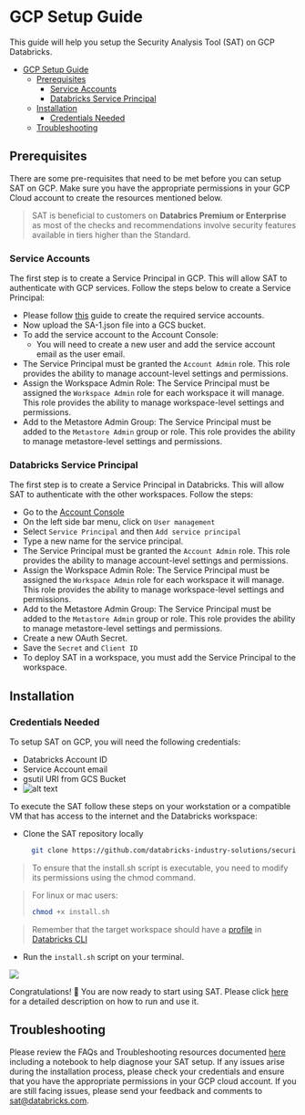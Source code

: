 # GCP Setup Guide

This guide will help you setup the Security Analysis Tool (SAT) on GCP Databricks.

- [GCP Setup Guide](#gcp-setup-guide)
  - [Prerequisites](#prerequisites)
    - [Service Accounts](#service-accounts)
    - [Databricks Service Principal](#databricks-service-principal)
  - [Installation](#installation)
    - [Credentials Needed](#credentials-needed)
  - [Troubleshooting](#troubleshooting)

## Prerequisites

There are some pre-requisites that need to be met before you can setup SAT on GCP. Make sure you have the appropriate permissions in your GCP Cloud account to create the resources mentioned below.

> SAT is beneficial to customers on **Databrics Premium or Enterprise** as most of the checks and recommendations involve security features available in tiers higher than the Standard.

### Service Accounts

The first step is to create a Service Principal in GCP. This will allow SAT to authenticate with GCP services. Follow the steps below to create a Service Principal:

- Please follow [this](https://docs.gcp.databricks.com/en/dev-tools/authentication-google-id.html) guide to create the required service accounts.
- Now upload the SA-1.json file into a GCS bucket.
- To add the service account to the Account Console:
  - You will need to create a new user and add the service account email as the user email.
- The Service Principal must be granted the `Account Admin` role. This role provides the ability to manage account-level settings and permissions.
- Assign the Workspace Admin Role: The Service Principal must be assigned the `Workspace Admin` role for each workspace it will manage. This role provides the ability to manage workspace-level settings and permissions.
- Add to the Metastore Admin Group: The Service Principal must be added to the `Metastore Admin` group or role. This role provides the ability to manage metastore-level settings and permissions.

### Databricks Service Principal

The first step is to create a Service Principal in Databricks. This will allow SAT to authenticate with the other workspaces. Follow the steps:

- Go to the [Account Console](https://accounts.cloud.databricks.com)
- On the left side bar menu, click on `User management`
- Select `Service Principal` and then `Add service principal`
- Type a new name for the service principal.
- The Service Principal must be granted the `Account Admin` role. This role provides the ability to manage account-level settings and permissions.
- Assign the Workspace Admin Role: The Service Principal must be assigned the `Workspace Admin` role for each workspace it will manage. This role provides the ability to manage workspace-level settings and permissions.
- Add to the Metastore Admin Group: The Service Principal must be added to the `Metastore Admin` group or role. This role provides the ability to manage metastore-level settings and permissions.
- Create a new OAuth Secret.
- Save the `Secret` and `Client ID`
- To deploy SAT in a workspace, you must add the Service Principal to the workspace.

## Installation

### Credentials Needed

To setup SAT on GCP, you will need the following credentials:

- Databricks Account ID
- Service Account email
- gsutil URI from GCS Bucket
- ![alt text](../images/gs_path_to_json.png)

To execute the SAT follow these steps on your workstation or a compatible VM that has access to the internet and the Databricks workspace:

- Clone the SAT repository locally
  
  ```sh
    git clone https://github.com/databricks-industry-solutions/security-analysis-tool.git
   ```

> To ensure that the install.sh script is executable, you need to modify its permissions using the chmod command.

> For linux or mac users:
> ```sh
> chmod +x install.sh
>```

> Remember that the target workspace should have a [profile](https://docs.gcp.databricks.com/en/dev-tools/cli/profiles.html) in [Databricks CLI](https://docs.gcp.databricks.com/en/dev-tools/cli/tutorial.html)

- Run the `install.sh` script on your terminal.

![](../gif/terminal-gcp.gif)

Congratulations! 🎉 You are now ready to start using SAT. Please click [here](../setup.md#usage) for a detailed description on how to run and use it.


## Troubleshooting
Please review the FAQs and Troubleshooting resources documented [here](./faqs_and_troubleshooting.md) including a notebook to help diagnose your SAT setup.
If any issues arise during the installation process, please check your credentials and ensure that you have the appropriate permissions in your GCP cloud account. If you are still facing issues, please send your feedback and comments to <sat@databricks.com>.
